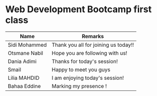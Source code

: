 # Web Development Bootcamp first class

| Name  | Remarks |
| ------------- | ------------- |
| Sidi Mohammed  | Thank you all for joining us today!!  |
| Otsmane Nabil  | Hope you are following with us!  |
| Dania Adimi  | Thanks for today's session!  |
| Smail  | Happy to meet you guys |
| Lilia MAHDID  | I am enjoying today's session!  |
| Bahaa Eddine   | Marking my presence !  |
